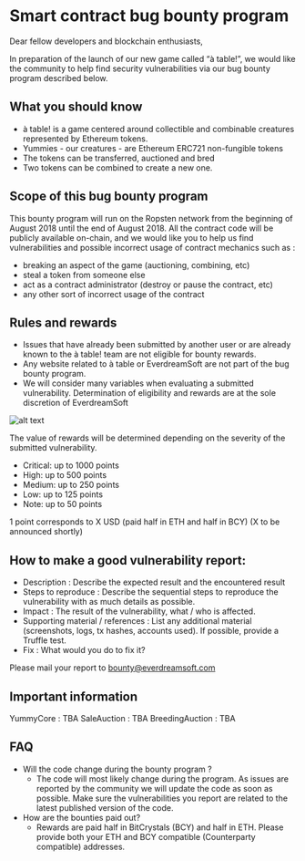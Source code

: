 # Smart contract bug bounty program

Dear fellow developers and blockchain enthusiasts,

In preparation of the launch of our new game called “à table!”, we would like the community to help find security vulnerabilities via our bug bounty program described below.

## What you should know
* à table! is a game centered around collectible and combinable creatures represented by Ethereum tokens.
* Yummies - our  creatures - are Ethereum ERC721 non-fungible tokens
* The tokens can be transferred, auctioned and bred
* Two tokens can be combined to create a new one.

## Scope of this bug bounty program
This bounty program will run on the Ropsten network from the beginning of August 2018 until the end of August 2018.
All the contract code will be publicly available on-chain, and we would like you to help us find vulnerabilities and possible incorrect usage of contract mechanics such as :
* breaking an aspect of the game (auctioning, combining, etc)
* steal a token from someone else
* act as a contract administrator (destroy or pause the contract, etc)
* any other sort of incorrect usage of the contract

## Rules and rewards
* Issues that have already been submitted by another user or are already known to the à table! team are not eligible for bounty rewards.
* Any website related to à table or EverdreamSoft are not part of the bug bounty program.
* We will consider many variables when evaluating a submitted vulnerability. Determination of eligibility and rewards are at the sole discretion of EverdreamSoft

![alt text](https://i.imgur.com/SUCHcsA.png "Bug severity matrice")

The value of rewards will be determined depending on the severity of the submitted vulnerability.
* Critical: up to 1000 points
* High: up to 500 points
* Medium: up to 250 points
* Low: up to 125 points
* Note: up to 50 points

1 point corresponds to X USD (paid half in ETH and half in BCY) (X to be announced shortly)

## How to make a good vulnerability report:
* Description : Describe the expected result and the encountered result
* Steps to reproduce : Describe the sequential steps to reproduce the vulnerability with as much details as possible.
* Impact : The result of the vulnerability, what / who is affected.
* Supporting material / references : List any additional material (screenshots, logs, tx hashes, accounts used). If possible, provide a Truffle test.
* Fix : What would you do to fix it?

Please mail your report to bounty@everdreamsoft.com

## Important information
YummyCore : TBA
SaleAuction : TBA
BreedingAuction : TBA

## FAQ
* Will the code change during the bounty program ?
  * The code will most likely change during the program. As issues are reported by the community we will update the code as soon as possible. Make sure the vulnerabilities you report are related to the latest published version of the code.
* How are the bounties paid out?
  * Rewards are paid half in BitCrystals (BCY) and half in ETH. Please provide both your ETH and BCY compatible (Counterparty compatible) addresses.
